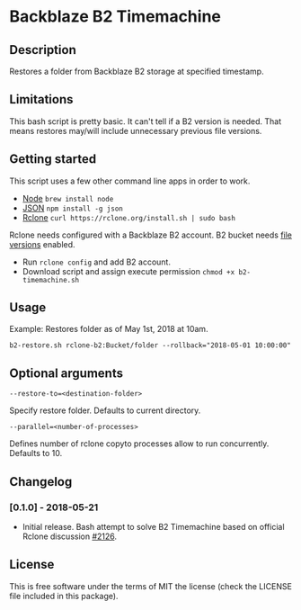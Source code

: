 # Backblaze B2 Timemachine

## Description
Restores a folder from Backblaze B2 storage at specified timestamp.

## Limitations
This bash script is pretty basic. It can't tell if a B2 version is needed. That means restores may/will include unnecessary previous file versions.

## Getting started
This script uses a few other command line apps in order to work.

- [Node](https://nodejs.org/en/download/) `brew install node`
- [JSON](https://github.com/trentm/json) `npm install -g json`
- [Rclone](https://rclone.org/downloads/) `curl https://rclone.org/install.sh | sudo bash`

Rclone needs configured with a Backblaze B2 account. B2 bucket needs [file versions](https://www.backblaze.com/b2/docs/file_versions.html) enabled.

- Run `rclone config` and add B2 account.
- Download script and assign execute permission `chmod +x b2-timemachine.sh`

## Usage

Example: Restores folder as of May 1st, 2018 at 10am.

`b2-restore.sh rclone-b2:Bucket/folder --rollback="2018-05-01 10:00:00"`

## Optional arguments

`--restore-to=<destination-folder>`

Specify restore folder. Defaults to current directory.

`--parallel=<number-of-processes>`

Defines number of rclone copyto processes allow to run concurrently. Defaults to 10.

## Changelog

### [0.1.0] - 2018-05-21
- Initial release. Bash attempt to solve B2 Timemachine based on official Rclone discussion [#2126](https://github.com/ncw/rclone/issues/2126).

## License
This is free software under the terms of MIT the license (check the LICENSE file included in this package).
